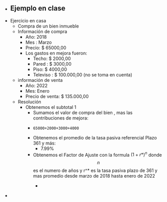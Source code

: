 - Ejemplo en clase
	-
- Ejercicio en casa
	- Compra de un bien inmueble
	- Información de compra
		- Año: 2018
		- Mes : Marzo
		- Precio: $ 65000,00
		- Los gastos en mejora fueron:
			- Techo: $ 2000,00
			- Pared : $ 3000,00
			- Piso: $ 4000,00
			- Televiso : $ 100.000,00  (no se toma en cuenta)
	- información de venta
		- Año: 2022
		- Mes: Enero
		- Precio de venta: $ 135.000,00
	- Resolución
		- Obtenemos el subtotal 1
			- Sumamos el valor de compra del bien , mas las contribuciones de mejora:
			- ```calc
			  65000+2000+3000+4000
			  ```
			- Obtenemos el promedio de  la tasa pasiva referencial Plazo 361 y más:
				- 7.99%
			- Obtenemos el Factor de Ajuste con la formula $(1+r*)^n$ donde $$n$$ es  el numero de años y r^* es la tasa pasiva plazo de 361 y mas promedio desde marzo de 2018 hasta enero de 2022
				- ```calc
				  
				  ```
-